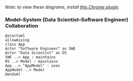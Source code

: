 *Note: to view these diagrams, install [this Chrome plugin](https://chrome.google.com/webstore/detail/plantuml-visualizer/ffaloebcmkogfdkemcekamlmfkkmgkcf).*

### Model–System (Data Scientist–Software Engineer) Collaboration
```
@startuml
allowmixing
class App
Actor "Software Engineer" as SWE
Actor "Data Scientist" as DS
SWE ..> App : maintains
DS ..> Model : maintains
App ..> "AppModel" : uses
AppModel ..> Model
@enduml
```

